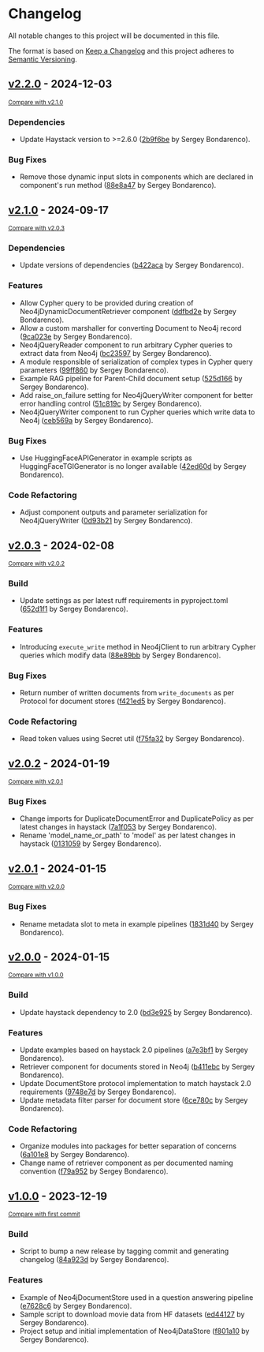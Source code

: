 # Changelog

All notable changes to this project will be documented in this file.

The format is based on [Keep a Changelog](http://keepachangelog.com/en/1.0.0/) and this project adheres to
[Semantic Versioning](http://semver.org/spec/v2.0.0.html).

<!-- insertion marker -->
## [v2.2.0](https://github.com/prosto/neo4j-haystack/releases/tag/v2.2.0) - 2024-12-03

<small>[Compare with v2.1.0](https://github.com/prosto/neo4j-haystack/compare/v2.1.0...v2.2.0)</small>

### Dependencies

- Update Haystack version to >=2.6.0 ([2b9f6be](https://github.com/prosto/neo4j-haystack/commit/2b9f6be6fee8d4cdff5318fb9dc145decd4c7706) by Sergey Bondarenco).

### Bug Fixes

- Remove those dynamic input slots in components which are declared in component's run method ([88e8a47](https://github.com/prosto/neo4j-haystack/commit/88e8a47279717d4fc433d5d32ae926af41c340a3) by Sergey Bondarenco).

## [v2.1.0](https://github.com/prosto/neo4j-haystack/releases/tag/v2.1.0) - 2024-09-17

<small>[Compare with v2.0.3](https://github.com/prosto/neo4j-haystack/compare/v2.0.3...v2.1.0)</small>

### Dependencies

- Update versions of dependencies ([b422aca](https://github.com/prosto/neo4j-haystack/commit/b422aca73c2a449213c1d87128418d0d77d37cb5) by Sergey Bondarenco).

### Features

- Allow Cypher query to be provided during creation of Neo4jDynamicDocumentRetriever component ([ddfbd2e](https://github.com/prosto/neo4j-haystack/commit/ddfbd2e277999d05c7f580c1cb61e0341b91783d) by Sergey Bondarenco).
- Allow a custom marshaller for converting Document to Neo4j record ([9ca023e](https://github.com/prosto/neo4j-haystack/commit/9ca023e059bfd6535eb0666e8c7518453f49ec46) by Sergey Bondarenco).
- Neo4jQueryReader component to run arbitrary Cypher queries to extract data from Neo4j ([bc23597](https://github.com/prosto/neo4j-haystack/commit/bc23597b66342e447a90fb12e9c8874894c9ccf0) by Sergey Bondarenco).
- A module responsible of serialization of complex types in Cypher query parameters ([99ff860](https://github.com/prosto/neo4j-haystack/commit/99ff86009f20adecab1bd38351632b47bf52a031) by Sergey Bondarenco).
- Example RAG pipeline for Parent-Child document setup ([525d166](https://github.com/prosto/neo4j-haystack/commit/525d1665ad43383d1abdea6d3395505f72d21153) by Sergey Bondarenco).
- Add raise_on_failure setting for Neo4jQueryWriter component for better error handling control ([51c819c](https://github.com/prosto/neo4j-haystack/commit/51c819c347d9633d59c404f63c04f5bdec74241e) by Sergey Bondarenco).
- Neo4jQueryWriter component to run Cypher queries which write data to Neo4j ([ceb569a](https://github.com/prosto/neo4j-haystack/commit/ceb569aded92e5657a054fa4fa0fa975ac9fa571) by Sergey Bondarenco).

### Bug Fixes

- Use HuggingFaceAPIGenerator in example scripts as HuggingFaceTGIGenerator is no longer available ([42ed60d](https://github.com/prosto/neo4j-haystack/commit/42ed60d3b873cb7306a4d0be9b5de682c533d8a0) by Sergey Bondarenco).

### Code Refactoring

- Adjust component outputs and parameter serialization for Neo4jQueryWriter ([0d93b21](https://github.com/prosto/neo4j-haystack/commit/0d93b2102c6b677739cb878316c711ddd4a890d2) by Sergey Bondarenco).

## [v2.0.3](https://github.com/prosto/neo4j-haystack/releases/tag/v2.0.3) - 2024-02-08

<small>[Compare with v2.0.2](https://github.com/prosto/neo4j-haystack/compare/v2.0.2...v2.0.3)</small>

### Build

- Update settings as per latest ruff requirements in pyproject.toml ([652d1f1](https://github.com/prosto/neo4j-haystack/commit/652d1f1ac6666d508edde825ed78c93d87ed6c4b) by Sergey Bondarenco).

### Features

- Introducing  `execute_write` method in Neo4jClient to run arbitrary Cypher queries which modify data ([88e89bb](https://github.com/prosto/neo4j-haystack/commit/88e89bbe405a72e9185cf56de18aaabcebe71219) by Sergey Bondarenco).

### Bug Fixes

- Return number of written documents from `write_documents` as per Protocol for document stores ([f421ed5](https://github.com/prosto/neo4j-haystack/commit/f421ed54c671c14cabc0fb1a00d5b68c156dda6c) by Sergey Bondarenco).

### Code Refactoring

- Read token values using Secret util ([f75fa32](https://github.com/prosto/neo4j-haystack/commit/f75fa3258a6a53a610c7b7356a891a6ee63f2f08) by Sergey Bondarenco).

## [v2.0.2](https://github.com/prosto/neo4j-haystack/releases/tag/v2.0.2) - 2024-01-19

<small>[Compare with v2.0.1](https://github.com/prosto/neo4j-haystack/compare/v2.0.1...v2.0.2)</small>

### Bug Fixes

- Change imports for DuplicateDocumentError and DuplicatePolicy as per latest changes in haystack ([7a1f053](https://github.com/prosto/neo4j-haystack/commit/7a1f0535b143ef3b4a3e558174e369630079a824) by Sergey Bondarenco).
- Rename 'model_name_or_path' to 'model' as per latest changes in haystack ([0131059](https://github.com/prosto/neo4j-haystack/commit/0131059df8f9966568fea8716d3ba1910801542c) by Sergey Bondarenco).

## [v2.0.1](https://github.com/prosto/neo4j-haystack/releases/tag/v2.0.1) - 2024-01-15

<small>[Compare with v2.0.0](https://github.com/prosto/neo4j-haystack/compare/v2.0.0...v2.0.1)</small>

### Bug Fixes

- Rename metadata slot to meta in example pipelines ([1831d40](https://github.com/prosto/neo4j-haystack/commit/1831d4071bacd1cff4cd99f186cf7a7a1a4d1edc) by Sergey Bondarenco).

## [v2.0.0](https://github.com/prosto/neo4j-haystack/releases/tag/v2.0.0) - 2024-01-15

<small>[Compare with v1.0.0](https://github.com/prosto/neo4j-haystack/compare/v1.0.0...v2.0.0)</small>

### Build

- Update haystack dependency to 2.0 ([bd3e925](https://github.com/prosto/neo4j-haystack/commit/bd3e92543674ab4f3dd8f988a3bc882bbd00042a) by Sergey Bondarenco).

### Features

- Update examples based on haystack 2.0 pipelines ([a7e3bf1](https://github.com/prosto/neo4j-haystack/commit/a7e3bf1788ac9f6b87e82497740feea056386f87) by Sergey Bondarenco).
- Retriever component for documents stored in Neo4j ([b411ebc](https://github.com/prosto/neo4j-haystack/commit/b411ebc5f850272e0050307f03cc6157b7bc6e26) by Sergey Bondarenco).
- Update DocumentStore protocol implementation to match haystack 2.0 requirements ([9748e7d](https://github.com/prosto/neo4j-haystack/commit/9748e7d4f27087b80c8f028b8612f76ed1daf8a8) by Sergey Bondarenco).
- Update metadata filter parser for document store ([6ce780c](https://github.com/prosto/neo4j-haystack/commit/6ce780c846576d690b7216e37793532841a54dc3) by Sergey Bondarenco).

### Code Refactoring

- Organize modules into packages for better separation of concerns ([6a101e8](https://github.com/prosto/neo4j-haystack/commit/6a101e8047bcd2dac2b49598701f7233390bae88) by Sergey Bondarenco).
- Change name of retriever component as per documented naming convention ([f79a952](https://github.com/prosto/neo4j-haystack/commit/f79a952fbe59be0d1d5d13e03ae58401f6403ce9) by Sergey Bondarenco).

## [v1.0.0](https://github.com/prosto/neo4j-haystack/releases/tag/v1.0.0) - 2023-12-19

<small>[Compare with first commit](https://github.com/prosto/neo4j-haystack/compare/f801a10c8cf6eb7d784c77d8b72005cf5985dffc...v1.0.0)</small>

### Build

- Script to bump a new release by tagging commit and generating changelog ([84a923d](https://github.com/prosto/neo4j-haystack/commit/84a923dc5d8b1f5ff8602fbdf4f86ff5c682e565) by Sergey Bondarenco).

### Features

- Example of Neo4jDocumentStore used in a question answering pipeline ([e7628c6](https://github.com/prosto/neo4j-haystack/commit/e7628c672489f609c14d539859d110e8facda848) by Sergey Bondarenco).
- Sample script to download movie data from HF datasets ([ed44127](https://github.com/prosto/neo4j-haystack/commit/ed44127329454b555e906e1b5463fa8b9f4e8fe7) by Sergey Bondarenco).
- Project setup and initial implementation of Neo4jDataStore ([f801a10](https://github.com/prosto/neo4j-haystack/commit/f801a10c8cf6eb7d784c77d8b72005cf5985dffc) by Sergey Bondarenco).
